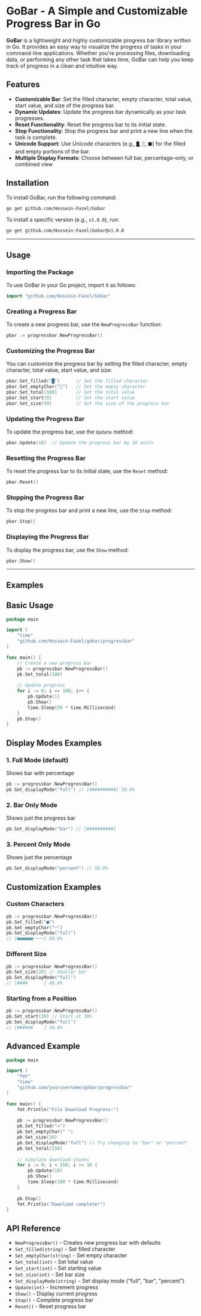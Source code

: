 # GoBar - A Simple and Customizable Progress Bar in Go

**GoBar** is a lightweight and highly customizable progress bar library written in Go. It provides an easy way to visualize the progress of tasks in your command-line applications. Whether you're processing files, downloading data, or performing any other task that takes time, GoBar can help you keep track of progress in a clean and intuitive way.

## Features

- **Customizable Bar**: Set the filled character, empty character, total value, start value, and size of the progress bar.
- **Dynamic Updates**: Update the progress bar dynamically as your task progresses.
- **Reset Functionality**: Reset the progress bar to its initial state.
- **Stop Functionality**: Stop the progress bar and print a new line when the task is complete.
- **Unicode Support**: Use Unicode characters (e.g., `█`, `░`, `⬛`) for the filled and empty portions of the bar.
- **Multiple Display Formats**: Choose between full bar, percentage-only, or combined view

## Installation

To install GoBar, run the following command:

```bash
go get github.com/Hossein-Fazel/Gobar
```

To install a specific version (e.g., `v1.0.0`), run:

```bash
go get github.com/Hossein-Fazel/Gobar@v1.0.0
```

---

## Usage

### Importing the Package

To use GoBar in your Go project, import it as follows:

```go
import "github.com/Hossein-Fazel/Gobar"
```

### Creating a Progress Bar

To create a new progress bar, use the `NewProgressBar` function:

```go
pbar := progressbar.NewProgressBar()
```

### Customizing the Progress Bar

You can customize the progress bar by setting the filled character, empty character, total value, start value, and size:

```go
pbar.Set_filled("█")      // Set the filled character
pbar.Set_emptyChar("░")   // Set the empty character
pbar.Set_total(100)       // Set the total value
pbar.Set_start(0)         // Set the start value
pbar.Set_size(50)         // Set the size of the progress bar
```

### Updating the Progress Bar

To update the progress bar, use the `Update` method:

```go
pbar.Update(10)  // Update the progress bar by 10 units
```

### Resetting the Progress Bar

To reset the progress bar to its initial state, use the `Reset` method:

```go
pbar.Reset()
```

### Stopping the Progress Bar

To stop the progress bar and print a new line, use the `Stop` method:

```go
pbar.Stop()
```

### Displaying the Progress Bar

To display the progress bar, use the `Show` method:

```go
pbar.Show()
```

---

## Examples

## Basic Usage

```go
package main

import (
	"time"
	"github.com/Hossein-Fazel/gobar/progressbar"
)

func main() {
	// Create a new progress bar
	pb := progressbar.NewProgressBar()
	pb.Set_total(100)
	
	// Update progress
	for i := 0; i <= 100; i++ {
		pb.Update(1)
		pb.Show()
		time.Sleep(50 * time.Millisecond)
	}
	pb.Stop()
}
```

## Display Modes Examples

### 1. Full Mode (default)
Shows bar with percentage

```go
pb := progressbar.NewProgressBar()
pb.Set_displayMode("full") // [##########] 50.0%
```

### 2. Bar Only Mode
Shows just the progress bar

```go
pb.Set_displayMode("bar") // [##########]
```

### 3. Percent Only Mode
Shows just the percentage

```go
pb.Set_displayMode("percent") // 50.0%
```

## Customization Examples

### Custom Characters
```go
pb := progressbar.NewProgressBar()
pb.Set_filled("■")
pb.Set_emptyChar("─")
pb.Set_displayMode("full") 
// [■■■■■■────] 60.0%
```

### Different Size
```go
pb := progressbar.NewProgressBar()
pb.Set_size(20) // Smaller bar
pb.Set_displayMode("full")
// [####      ] 40.0%
```

### Starting from a Position
```go
pb := progressbar.NewProgressBar()
pb.Set_start(30) // Start at 30%
pb.Set_displayMode("full")
// [######    ] 30.0%
```

## Advanced Example
```go
package main

import (
	"fmt"
	"time"
	"github.com/yourusername/gobar/progressbar"
)

func main() {
	fmt.Println("File Download Progress:")
	
	pb := progressbar.NewProgressBar()
	pb.Set_filled("=")
	pb.Set_emptyChar(" ")
	pb.Set_size(30)
	pb.Set_displayMode("full") // Try changing to "bar" or "percent"
	pb.Set_total(250)
	
	// Simulate download chunks
	for i := 0; i < 250; i += 10 {
		pb.Update(10)
		pb.Show()
		time.Sleep(100 * time.Millisecond)
	}
	
	pb.Stop()
	fmt.Println("Download complete!")
}
```

## API Reference

- `NewProgressBar()` - Creates new progress bar with defaults
- `Set_filled(string)` - Set filled character
- `Set_emptyChar(string)` - Set empty character
- `Set_total(int)` - Set total value
- `Set_start(int)` - Set starting value
- `Set_size(int)` - Set bar size
- `Set_displayMode(string)` - Set display mode ("full", "bar", "percent")
- `Update(int)` - Increment progress
- `Show()` - Display current progress
- `Stop()` - Complete progress bar
- `Reset()` - Reset progress bar

